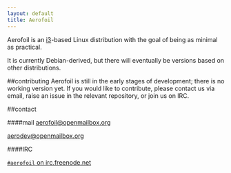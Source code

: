 ```yaml
---
layout: default 
title: Aerofoil
---
```


Aerofoil is an [i3](http://i3wm.org/)-based Linux distribution with the goal of being as minimal as practical.

It is currently Debian-derived, but there will eventually be versions based on other distributions.




##contributing
Aerofoil is still in the early stages of development; there is no working version yet. If you would like to contribute, please contact us via email, raise an issue in the relevant repository, or join us on IRC.

##contact

####mail
<aerofoil@openmailbox.org>

<aerodev@openmailbox.org>

####IRC

[`#aerofoil` on irc.freenode.net](irc://irc.freenode.net/aerofoil)